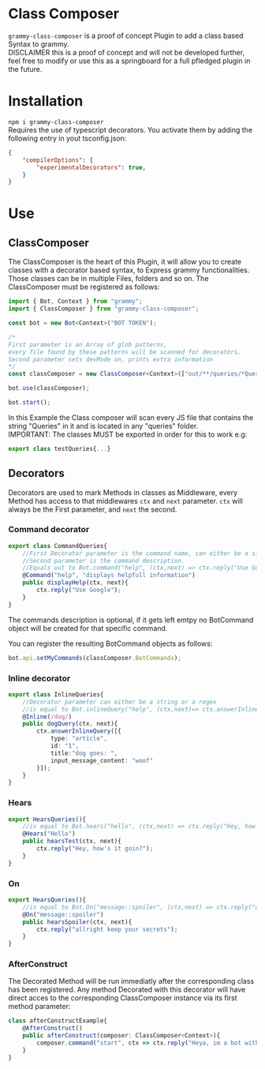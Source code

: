 # Class Composer
`grammy-class-composer` is a proof of concept Plugin to add a class based Syntax to grammy. <br>
DISCLAIMER this is a proof of concept and will not be developed further, feel free to modify or use this as a springboard for a full pfledged plugin in the future.


# Installation
`npm i grammy-class-composer` <br>
Requires the use of typescript decorators. You activate them by adding the following entry in yout tsconfig.json:
```  JSON
{
    "compilerOptions": {
		"experimentalDecorators": true,
	}
}
```

# Use
## ClassComposer
The ClassComposer is the heart of this Plugin, it will allow you to create classes with a decorator based syntax, to Express grammy functionalities. 
Those classes can be in multiple Files, folders and so on.
The ClassComposer must be registered as follows: 

``` Typescript
import { Bot, Context } from "grammy";
import { ClassComposer } from "grammy-class-composer";

const bot = new Bot<Context>("BOT TOKEN");

/*
First parameter is an Array of glob patterns, 
every file found by these patterns will be scanned for decorators.
Second parameter sets devMode on, prints extra information
*/
const classComposer = new ClassComposer<Context>(["out/**/queries/*Queries*.js"], true);

bot.use(classComposer);

bot.start();
```

In this Example the Class composer will scan every JS file that contains the string "Queries" in it and is located in any "queries" folder. <br> IMPORTANT: The classes MUST be exported in order for this to work e.g:

```Typescript
export class testQueries{...}
```

## Decorators
Decorators are used to mark Methods in classes as Middleware, every Method has access to that middlewares `ctx` and `next` parameter. `ctx` will always be the First parameter, and `next` the second.
### Command decorator
```Typescript
export class CommandQueries{
	//First Decorator parameter is the command name, can either be a single String or an Array
	//Second parameter is the command description.
	//Equals out to Bot.command("help", (ctx,next) => ctx.reply("Use Google"))
	@Command("help", "displays helpfull information")
	public displayHelp(ctx, next){
		ctx.reply("Use Google");
	}	
}
```
The commands description is optional, if it gets left emtpy no BotCommand object will be created for that specific command.

You can register the resulting BotCommand objects as follows:
```Typescript
bot.api.setMyCommands(classComposer.BotCommands);
```

### Inline decorator
```Typescript
export class InlineQueries{
	//Decorator parameter can either be a string or a regex
	//is equal to Bot.inlineQuery("help", (ctx,next)=> ctx.answerInlineQuery([{...}]))
	@Inline(/dog/)
	public dogQuery(ctx, next){
		ctx.answerInlineQuery([{
			type: "article",
			id: "1",
			title:"dog goes: ",
			input_message_content: "woof"
		}]);
	}
}
```


### Hears
```Typescript
export HearsQueries(){ 
	//is equal to Bot.hears("hello", (ctx,next) => ctx.reply("Hey, how's it goin?"))
	@Hears("Hello")
	public hearsTest(ctx, next){
		ctx.reply("Hey, how's it goin?");
	}
}
```

### On
```Typescript
export HearsQueries(){ 
	//is equal to Bot.On("message::spoiler", (ctx,next) => ctx.reply("allright keep your secrets"))
	@On("message::spoiler")
	public hearsSpoiler(ctx, next){
		ctx.reply("allright keep your secrets");
	}
}
```


### AfterConstruct
The Decorated Method will be run immediatly after the corresponding class has been registered. Any method Decorated with this decorator will have direct acces to the corresponding  ClassComposer instance via its first method parameter:

```Typescript
class afterConstructExample{
	@AfterConstruct()
	public afterConstruct(composer: ClassComposer<Context>){
		composer.command("start", ctx => ctx.reply("Heya, im a bot with no usable functionality!"));
	}
}
```






